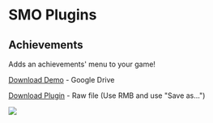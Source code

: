 # SMO Plugins

## Achievements
Adds an achievements' menu to your game!

[Download Demo](https://drive.google.com/file/d/1xVN0ftHod9JvGbM3M1xWSW2-6OaJSLr5/view?usp=sharing) - Google Drive

[Download Plugin](https://raw.githubusercontent.com/SMO-Valadorn/RPGMV/master/Plugins/SMO_Achievements.js) - Raw file (Use RMB and use "Save as...")

![](https://github.com/SMO-Valadorn/RPGMV/blob/master/Screenshots/Categories.png)
